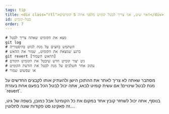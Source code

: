 ```yaml
---
tags: tip
title: <div class="rtl">אוי שיט, אני צריך לבטל קומיט מלפני איזה 5 קומיטים!</div>
id: בטל-קומיט
order: 7
---
```


```git
# מצא את הקומיט שאתה צריך לבטל
git log
# השתמש בחצים על מנת לנווט בהיסטוריה
# ברגע שמצאת את הקומיט, שמור את ההאש
git revert [ההאש השמור]
# גיט יצור קומיט חדש שיבטל את הקומיט הקודם
# עקוב אחר השלבים על מנת לבטל את הודעת הקומיט 
# או שפשוט שמור
```
<div class="rtl">
מסתבר שאתה לא צריך לאתר את ההתוכן הישן ולהעתיק אותו לקבצים החדשים על מנת לבטל שינויים! אם עשית קומיט לבאג, אתה יכול לבטל הכל בפעם אחת בעזרת `revert`.

בנוסף, אתה יכול לשחזר קובץ אחד במקום את כל הקומיט! אבל כמובן, בשפה של גיט, זה פאקינג סט פקודות שונה לחלוטין....
</div>